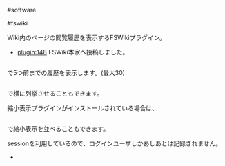 #software

#fswiki



Wiki内のページの閲覧履歴を表示するFSWikiプラグイン。

* [plugin:148](plugin:148) FSWiki本家へ投稿しました。
```

```
で5つ前までの履歴を表示します。(最大30)



```

```
で横に列挙させることもできます。



縮小表示プラグインがインストールされている場合は、

```

```
で縮小表示を並べることもできます。



sessionを利用しているので、ログインユーザしかあしあとは記録されません。



* [](storage:あしあとプラグイン/history20041020.zip)


